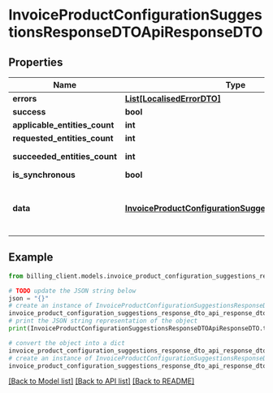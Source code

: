 # InvoiceProductConfigurationSuggestionsResponseDTOApiResponseDTO


## Properties

Name | Type | Description | Notes
------------ | ------------- | ------------- | -------------
**errors** | [**List[LocalisedErrorDTO]**](LocalisedErrorDTO.md) |  | [optional] 
**success** | **bool** |  | [optional] 
**applicable_entities_count** | **int** |  | [optional] 
**requested_entities_count** | **int** |  | [optional] 
**succeeded_entities_count** | **int** |  | [optional] [readonly] 
**is_synchronous** | **bool** |  | [optional] 
**data** | [**InvoiceProductConfigurationSuggestionsResponseDTO**](InvoiceProductConfigurationSuggestionsResponseDTO.md) | The updated entity in case of modifications or creation | [optional] 

## Example

```python
from billing_client.models.invoice_product_configuration_suggestions_response_dto_api_response_dto import InvoiceProductConfigurationSuggestionsResponseDTOApiResponseDTO

# TODO update the JSON string below
json = "{}"
# create an instance of InvoiceProductConfigurationSuggestionsResponseDTOApiResponseDTO from a JSON string
invoice_product_configuration_suggestions_response_dto_api_response_dto_instance = InvoiceProductConfigurationSuggestionsResponseDTOApiResponseDTO.from_json(json)
# print the JSON string representation of the object
print(InvoiceProductConfigurationSuggestionsResponseDTOApiResponseDTO.to_json())

# convert the object into a dict
invoice_product_configuration_suggestions_response_dto_api_response_dto_dict = invoice_product_configuration_suggestions_response_dto_api_response_dto_instance.to_dict()
# create an instance of InvoiceProductConfigurationSuggestionsResponseDTOApiResponseDTO from a dict
invoice_product_configuration_suggestions_response_dto_api_response_dto_from_dict = InvoiceProductConfigurationSuggestionsResponseDTOApiResponseDTO.from_dict(invoice_product_configuration_suggestions_response_dto_api_response_dto_dict)
```
[[Back to Model list]](../README.md#documentation-for-models) [[Back to API list]](../README.md#documentation-for-api-endpoints) [[Back to README]](../README.md)


